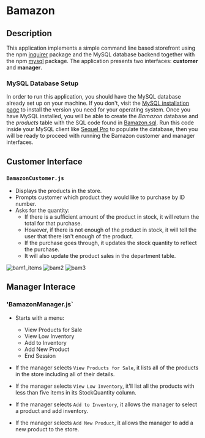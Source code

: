 # Bamazon

## Description
This application implements a simple command line based storefront using the npm [inquirer](https://www.npmjs.com/package/inquirer) package and the MySQL database backend together with the npm [mysql](https://www.npmjs.com/package/mysql) package. The application presents two interfaces: **customer** and **manager**.

### MySQL Database Setup
In order to run this application, you should have the MySQL database already set up on your machine. If you don't, visit the [MySQL installation page](https://dev.mysql.com/doc/refman/5.6/en/installing.html) to install the version you need for your operating system. Once you have MySQL installed, you will be able to create the *Bamazon* database and the *products* table with the SQL code found in [Bamazon.sql](Bamazon.sql). Run this code inside your MySQL client like [Sequel Pro](https://www.sequelpro.com/) to populate the database, then you will be ready to proceed with running the Bamazon customer and manager interfaces.

## Customer Interface
### `BamazonCustomer.js`   
* Displays the products in the store.
* Prompts customer which product they would like to purchase by ID number.
* Asks for the quantity:
     * If there is a sufficient amount of the product in stock, it will return the total for that purchase.
     * However, if there is not enough of the product in stock, it will tell the user that there isn't enough of the product.
     * If the purchase goes through, it updates the stock quantity to reflect the purchase.
     * It will also update the product sales in the department table.
      
![bam1_items](https://user-images.githubusercontent.com/44482712/53617982-1dfdd200-3baf-11e9-9b6c-c238a6b643ee.png)
![bam2](https://user-images.githubusercontent.com/44482712/53617987-21915900-3baf-11e9-884f-9f35961957e4.png)
![bam3](https://user-images.githubusercontent.com/44482712/53617990-248c4980-3baf-11e9-9ed2-23181a04c234.png)


## Manager Interace
###  'BamazonManager.js`

* Starts with a menu:
    * View Products for Sale
    * View Low Inventory
    * Add to Inventory
    * Add New Product
    * End Session

* If the manager selects `View Products for Sale`, it lists all of the products in the store including all of their details.

* If the manager selects `View Low Inventory`, it'll list all the products with less than five items in its StockQuantity column.

* If the manager selects `Add to Inventory`, it allows the manager to select a product and add inventory.

* If the manager selects `Add New Product`, it allows the manager to add a new product to the store.

